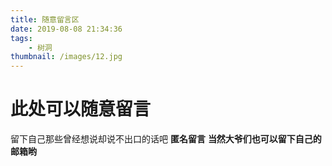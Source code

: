 ```yaml
---
title: 随意留言区
date: 2019-08-08 21:34:36
tags:
	- 树洞
thumbnail: /images/12.jpg	
---
```

# 此处可以随意留言
留下自己那些曾经想说却说不出口的话吧
**匿名留言**
**当然大爷们也可以留下自己的邮箱哟**
